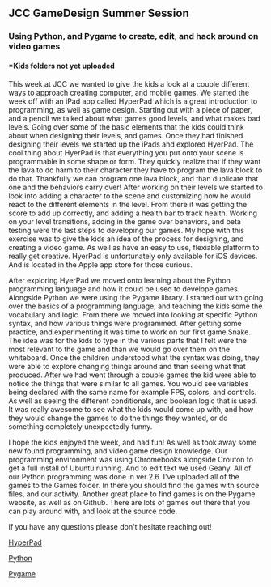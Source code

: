 ## JCC GameDesign Summer Session
### Using Python, and Pygame to create, edit, and hack around on video games

#### *Kids folders not yet uploaded

This week at JCC we wanted to give the kids a look at a couple different ways to approach creating computer, and mobile games. We started the week off with an iPad app called HyperPad which is a great introduction to programming, as well as game design. Starting out with a piece of paper, and a pencil we talked about what games good levels, and what makes bad levels. Going over some of the basic elements that the kids could think about when designing their levels, and games. Once they had finished designing their levels we started up the iPads and explored HyerPad. The cool thing about HyerPad is that everything you put onto your scene is programmable in some shape or form. They quickly realize that if they want the lava to do harm to their character they have to program the lava block to do that. Thankfully we can program one lava block, and than duplicate that one and the behaviors carry over! After working on their levels we started to look into adding a character to the scene and customizing how he would react to the different elements in the level. From there it was getting the score to add up correctly, and adding a health bar to track health. Working on your level transitions, adding in the game over behaviors, and beta testing were the last steps to developing our games. My hope with this exercise was to give the kids an idea of the process for designing, and creating a video game. As well as have an easy to use, flexiable platform to really get creative. HyerPad is unfortunately only available for iOS devices. And is located in the Apple app store for those curious.

After exploring HyerPad we moved onto learning about the Python programming language and how it could be used to develope games. Alongside Python we were using the Pygame library. I started out with going over the basics of a programming language, and teaching the kids some the vocabulary and logic. From there we moved into looking at specific Python syntax, and how various things were programmed. After getting some practice, and experimenting it was time to work on our first game Snake. The idea was for the kids to type in the various parts that I felt were the most relevant to the game and than we would go over them on the whiteboard. Once the children understood what the syntax was doing, they were able to explore changing things around and than seeing what that produced. After we had went through a couple games the kid were able to notice the things that were similar to all games. You would see variables being declared with the same name for example FPS, colors, and controls. As well as seeing the different conditionals, and boolean logic that is used. It was really awesome to see what the kids would come up with, and how they would change the games to do the things they wanted, or do something completely unexpectedly funny.

I hope the kids enjoyed the week, and had fun! As well as took away some new found programming, and video game design knowledge. Our programming environment was using Chromebooks alongside Crouton to get a full install of Ubuntu running. And to edit text we used Geany. All of our Python programming was done in ver 2.6. I've uploaded all of the games to the Games folder. In there you should find the games with source files, and our activity. Another great place to find games is on the Pygame website, as well as on Github. There are lots of games out there that you can play around with, and look at the source code. 

If you have any questions please don't hesitate reaching out! 


[HyperPad](https://itunes.apple.com/us/app/hyperpad-create-interactive-games-apps-prototypes/id886106438?mt=8)

[Python](https://www.python.org/)

[Pygame](http://www.pygame.org/)
